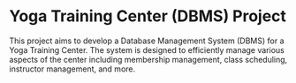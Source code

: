 # Yoga Training Center (DBMS) Project

This project aims to develop a Database Management System (DBMS) for a Yoga Training Center. The system is designed to efficiently manage various aspects of the center including membership management, class scheduling, instructor management, and more.
